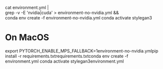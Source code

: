 cat environment.yml | \
  grep -v -E 'nvidia|cuda' > environment-no-nvidia.yml && \
    conda env create -f environment-no-nvidia.yml
conda activate stylegan3

# On MacOS
export PYTORCH_ENABLE_MPS_FALLBACK=1environment-no-nvidia.ymlpip install -r requirements.txtrequirements.txtconda env create -f environment.yml
conda activate stylegan3environment.yml
